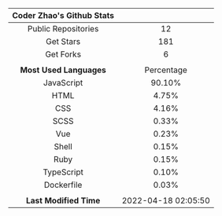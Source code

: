 | **Coder Zhao's Github Stats** | |
|:-:|:-:|
| Public Repositories | 12 |
| Get Stars | 181 |
| Get Forks | 6 |
| | |
| **Most Used Languages** | Percentage |
| JavaScript | 90.10% |
| HTML | 4.75% |
| CSS | 4.16% |
| SCSS | 0.33% |
| Vue | 0.23% |
| Shell | 0.15% |
| Ruby | 0.15% |
| TypeScript | 0.10% |
| Dockerfile | 0.03% |
| | |
| **Last Modified Time** | 2022-04-18 02:05:50 |